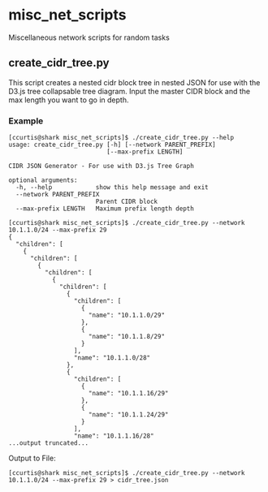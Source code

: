 # misc_net_scripts
Miscellaneous network scripts for random tasks

## create_cidr_tree.py
This script creates a nested cidr block tree in nested JSON for use with the D3.js tree collapsable tree diagram.  Input the master CIDR block and the max length you want to go in depth.

### Example

```
[ccurtis@shark misc_net_scripts]$ ./create_cidr_tree.py --help
usage: create_cidr_tree.py [-h] [--network PARENT_PREFIX]
                           [--max-prefix LENGTH]

CIDR JSON Generator - For use with D3.js Tree Graph

optional arguments:
  -h, --help            show this help message and exit
  --network PARENT_PREFIX
                        Parent CIDR block
  --max-prefix LENGTH   Maximum prefix length depth
```

```
[ccurtis@shark misc_net_scripts]$ ./create_cidr_tree.py --network 10.1.1.0/24 --max-prefix 29
{
  "children": [
    {
      "children": [
        {
          "children": [
            {
              "children": [
                {
                  "children": [
                    {
                      "name": "10.1.1.0/29"
                    },
                    {
                      "name": "10.1.1.8/29"
                    }
                  ],
                  "name": "10.1.1.0/28"
                },
                {
                  "children": [
                    {
                      "name": "10.1.1.16/29"
                    },
                    {
                      "name": "10.1.1.24/29"
                    }
                  ],
                  "name": "10.1.1.16/28"
...output truncated...
```

Output to File:
```
[ccurtis@shark misc_net_scripts]$ ./create_cidr_tree.py --network 10.1.1.0/24 --max-prefix 29 > cidr_tree.json
```

